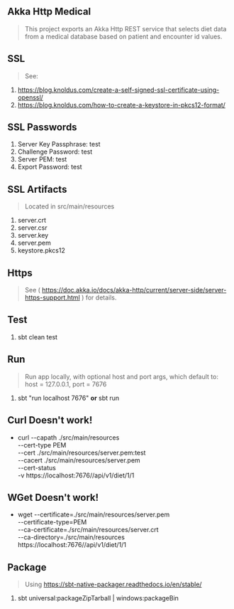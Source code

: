 Akka Http Medical
-----------------
>This project exports an Akka Http REST service that selects diet data from a medical database based on
>patient and encounter id values.

SSL
---
>See:
1. https://blog.knoldus.com/create-a-self-signed-ssl-certificate-using-openssl/
2. https://blog.knoldus.com/how-to-create-a-keystore-in-pkcs12-format/

SSL Passwords
-------------
1. Server Key Passphrase: test
2. Challenge Password: test
3. Server PEM: test
4. Export Password: test

SSL Artifacts
-------------
>Located in src/main/resources
1. server.crt
2. server.csr
3. server.key
4. server.pem
5. keystore.pkcs12

Https
-----
>See ( https://doc.akka.io/docs/akka-http/current/server-side/server-https-support.html ) for details.

Test
----
1. sbt clean test

Run
---
>Run app locally, with optional host and port args, which default to: host = 127.0.0.1, port = 7676
1. sbt "run localhost 7676" **or** sbt run

Curl **Doesn't work!**
----
* curl --capath ./src/main/resources \
       --cert-type PEM \
       --cert ./src/main/resources/server.pem:test \
       --cacert ./src/main/resources/server.pem \
       --cert-status \
       -v https://localhost:7676//api/v1/diet/1/1
       
WGet **Doesn't work!**
----
* wget --certificate=./src/main/resources/server.pem \
        --certificate-type=PEM \
        --ca-certificate=./src/main/resources/server.crt \
        --ca-directory=./src/main/resources \
        https://localhost:7676//api/v1/diet/1/1

Package
-------
>Using https://sbt-native-packager.readthedocs.io/en/stable/
1. sbt universal:packageZipTarball | windows:packageBin
